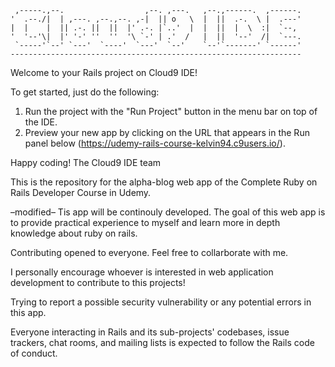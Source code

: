 
     ,-----.,--.                  ,--. ,---.   ,--.,------.  ,------.
    '  .--./|  | ,---. ,--.,--. ,-|  || o   \  |  ||  .-.  \ |  .---'
    |  |    |  || .-. ||  ||  |' .-. |`..'  |  |  ||  |  \  :|  `--, 
    '  '--'\|  |' '-' ''  ''  '\ `-' | .'  /   |  ||  '--'  /|  `---.
     `-----'`--' `---'  `----'  `---'  `--'    `--'`-------' `------'
    ----------------------------------------------------------------- 


Welcome to your Rails project on Cloud9 IDE!

To get started, just do the following:

1. Run the project with the "Run Project" button in the menu bar on top of the IDE.
2. Preview your new app by clicking on the URL that appears in the Run panel below (https://udemy-rails-course-kelvin94.c9users.io/).

Happy coding!
The Cloud9 IDE team

This is the repository for the alpha-blog web app of the Complete Ruby on Rails Developer Course in Udemy.

–modified–
Tis app will be continouly developed. The goal of this web app is to provide practical experience to myself and learn more in depth knowledge about ruby on rails.

Contributing opened to everyone. Feel free to collarborate with me. 

I personally encourage whoever is interested in web application development to contribute to this projects!

Trying to report a possible security vulnerability or any potential errors in this app. 

Everyone interacting in Rails and its sub-projects' codebases, issue trackers, chat rooms, and mailing lists is expected to follow the Rails code of conduct.
